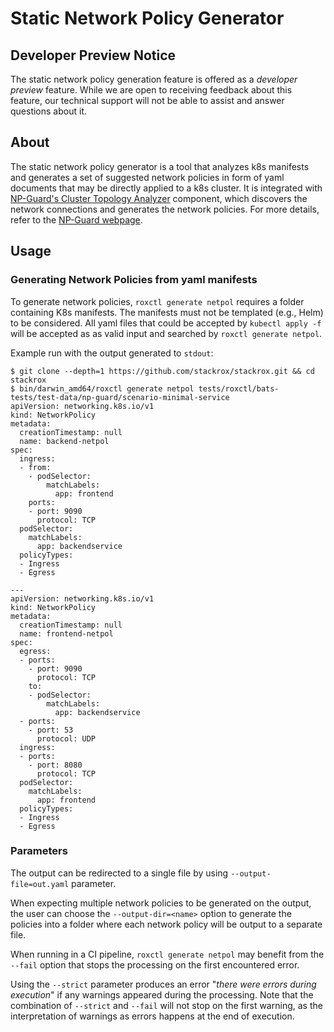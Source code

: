 # Static Network Policy Generator

## Developer Preview Notice

The static network policy generation feature is offered as a _developer preview_ feature.
While we are open to receiving feedback about this feature, our technical support will not be able to
assist and answer questions about it.

## About

The static network policy generator is a tool that analyzes k8s manifests and generates a set of suggested network policies in form of yaml documents that may be directly applied to a k8s cluster. It is integrated with [NP-Guard's Cluster Topology Analyzer](https://github.com/np-guard/cluster-topology-analyzer) component, which discovers the network connections and generates the network policies. For more details, refer to the [NP-Guard webpage](https://np-guard.github.io/).

## Usage

### Generating Network Policies from yaml manifests

To generate network policies, `roxctl generate netpol` requires a folder containing K8s manifests.
The manifests must not be templated (e.g., Helm) to be considered.
All yaml files that could be accepted by `kubectl apply -f` will be accepted as as valid input and searched by `roxctl generate netpol`.

Example run with the output generated to `stdout`:

```shell
$ git clone --depth=1 https://github.com/stackrox/stackrox.git && cd stackrox
$ bin/darwin_amd64/roxctl generate netpol tests/roxctl/bats-tests/test-data/np-guard/scenario-minimal-service
apiVersion: networking.k8s.io/v1
kind: NetworkPolicy
metadata:
  creationTimestamp: null
  name: backend-netpol
spec:
  ingress:
  - from:
    - podSelector:
        matchLabels:
          app: frontend
    ports:
    - port: 9090
      protocol: TCP
  podSelector:
    matchLabels:
      app: backendservice
  policyTypes:
  - Ingress
  - Egress

---
apiVersion: networking.k8s.io/v1
kind: NetworkPolicy
metadata:
  creationTimestamp: null
  name: frontend-netpol
spec:
  egress:
  - ports:
    - port: 9090
      protocol: TCP
    to:
    - podSelector:
        matchLabels:
          app: backendservice
  - ports:
    - port: 53
      protocol: UDP
  ingress:
  - ports:
    - port: 8080
      protocol: TCP
  podSelector:
    matchLabels:
      app: frontend
  policyTypes:
  - Ingress
  - Egress
```

### Parameters

The output can be redirected to a single file by using `--output-file=out.yaml` parameter.

When expecting multiple network policies to be generated on the output, the user can choose the `--output-dir=<name>` option to generate the policies into a folder where each network policy will be output to a separate file.

When running in a CI pipeline, `roxctl generate netpol` may benefit from the `--fail` option that stops the processing on the first encountered error.

Using the `--strict` parameter produces an error "_there were errors during execution_" if any warnings appeared during the processing. Note that the combination of `--strict` and `--fail` will not stop on the first warning, as the interpretation of warnings as errors happens at the end of execution.
